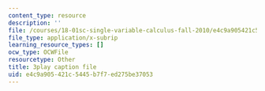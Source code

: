 ```yaml
---
content_type: resource
description: ''
file: /courses/18-01sc-single-variable-calculus-fall-2010/e4c9a905421c5445b7f7ed275be37053_eRCN3daFCmU.vtt
file_type: application/x-subrip
learning_resource_types: []
ocw_type: OCWFile
resourcetype: Other
title: 3play caption file
uid: e4c9a905-421c-5445-b7f7-ed275be37053
---
```

